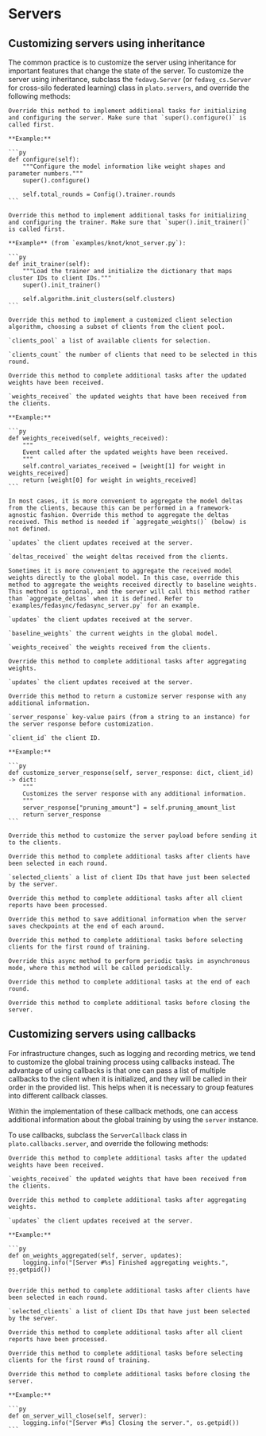 # Servers

## Customizing servers using inheritance

The common practice is to customize the server using inheritance for important features that change the state of the server. To customize the server using inheritance, subclass the `fedavg.Server` (or `fedavg_cs.Server` for cross-silo federated learning) class in `plato.servers`, and override the following methods:

````{admonition} **configure(self)**
Override this method to implement additional tasks for initializing and configuring the server. Make sure that `super().configure()` is called first.

**Example:**

```py
def configure(self):
    """Configure the model information like weight shapes and parameter numbers."""
    super().configure()

    self.total_rounds = Config().trainer.rounds
```
````

````{admonition} **init_trainer(self)**
Override this method to implement additional tasks for initializing and configuring the trainer. Make sure that `super().init_trainer()` is called first.

**Example** (from `examples/knot/knot_server.py`):

```py
def init_trainer(self):
    """Load the trainer and initialize the dictionary that maps cluster IDs to client IDs."""
    super().init_trainer()

    self.algorithm.init_clusters(self.clusters)
```
````

```{admonition} **choose_clients(self, clients_pool, clients_count)**
Override this method to implement a customized client selection algorithm, choosing a subset of clients from the client pool.

`clients_pool` a list of available clients for selection.

`clients_count` the number of clients that need to be selected in this round.
```

````{admonition} **weights_received(self, weights_received)**
Override this method to complete additional tasks after the updated weights have been received.

`weights_received` the updated weights that have been received from the clients.

**Example:**

```py
def weights_received(self, weights_received):
    """
    Event called after the updated weights have been received.
    """
    self.control_variates_received = [weight[1] for weight in weights_received]
    return [weight[0] for weight in weights_received]
```
````

```{admonition} **aggregate_deltas(self, updates, deltas_received)**
In most cases, it is more convenient to aggregate the model deltas from the clients, because this can be performed in a framework-agnostic fashion. Override this method to aggregate the deltas received. This method is needed if `aggregate_weights()` (below) is not defined.

`updates` the client updates received at the server.

`deltas_received` the weight deltas received from the clients.
```

```{admonition} **aggregate_weights(self, updates, baseline_weights, weights_received)**
Sometimes it is more convenient to aggregate the received model weights directly to the global model. In this case, override this method to aggregate the weights received directly to baseline weights. This method is optional, and the server will call this method rather than `aggregate_deltas` when it is defined. Refer to `examples/fedasync/fedasync_server.py` for an example.

`updates` the client updates received at the server.

`baseline_weights` the current weights in the global model.

`weights_received` the weights received from the clients.
```

````{admonition} **weights_aggregated(self, updates)**
Override this method to complete additional tasks after aggregating weights.

`updates` the client updates received at the server.
````

````{admonition} **customize_server_response(self, server_response: dict, client_id) -> dict**
Override this method to return a customize server response with any additional information.

`server_response` key-value pairs (from a string to an instance) for the server response before customization.

`client_id` the client ID.

**Example:**

```py
def customize_server_response(self, server_response: dict, client_id) -> dict:
    """
    Customizes the server response with any additional information.
    """
    server_response["pruning_amount"] = self.pruning_amount_list
    return server_response
```
````

```{admonition} **customize_server_payload(self, payload)**
Override this method to customize the server payload before sending it to the clients.
```

```{admonition} **clients_selected(self, selected_clients) -> None**
Override this method to complete additional tasks after clients have been selected in each round.

`selected_clients` a list of client IDs that have just been selected by the server.
```

```{admonition} **clients_processed(self)**
Override this method to complete additional tasks after all client reports have been processed.
```

```{admonition} **save_to_checkpoint(self)**
Override this method to save additional information when the server saves checkpoints at the end of each around.
```

```{admonition} **training_will_start(self)**
Override this method to complete additional tasks before selecting clients for the first round of training.
```

```{admonition} **periodic_task(self) -> None**
Override this async method to perform periodic tasks in asynchronous mode, where this method will be called periodically.
```

```{admonition} **wrap_up(self)**
Override this method to complete additional tasks at the end of each round.
```

```{admonition} **server_will_close(self)**
Override this method to complete additional tasks before closing the server.
```

## Customizing servers using callbacks

For infrastructure changes, such as logging and recording metrics, we tend to customize the global training process using callbacks instead. The advantage of using callbacks is that one can pass a list of multiple callbacks to the client when it is initialized, and they will be called in their order in the provided list. This helps when it is necessary to group features into different callback classes.

Within the implementation of these callback methods, one can access additional information about the global training by using the `server` instance. 

To use callbacks, subclass the `ServerCallback` class in `plato.callbacks.server`, and override the following methods:

````{admonition} **on_weights_received(self, server, weights_received)**
Override this method to complete additional tasks after the updated weights have been received.

`weights_received` the updated weights that have been received from the clients.
````

````{admonition} **on_weights_aggregated(self, server, updates)**
Override this method to complete additional tasks after aggregating weights.

`updates` the client updates received at the server.

**Example:**

```py
def on_weights_aggregated(self, server, updates):
    logging.info("[Server #%s] Finished aggregating weights.", os.getpid())
```
````

```{admonition} **on_clients_selected(self, server, selected_clients)**
Override this method to complete additional tasks after clients have been selected in each round.

`selected_clients` a list of client IDs that have just been selected by the server.
```

```{admonition} **on_clients_processed(self, server)**
Override this method to complete additional tasks after all client reports have been processed.
```

```{admonition} **on_training_will_start(self, server)**
Override this method to complete additional tasks before selecting clients for the first round of training.
```

````{admonition} **on_server_will_close(self, server)**
Override this method to complete additional tasks before closing the server.

**Example:**

```py
def on_server_will_close(self, server):
    logging.info("[Server #%s] Closing the server.", os.getpid())
```
````
